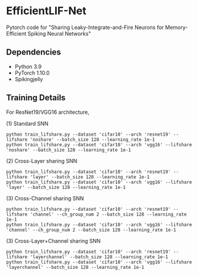 # EfficientLIF-Net

Pytorch code for "Sharing Leaky-Integrate-and-Fire Neurons for Memory-Efficient Spiking Neural Networks"

## Dependencies
* Python 3.9    
* PyTorch 1.10.0   
* Spikingjelly


## Training Details

For ResNet19/VGG16 architecture, 

(1) Standard SNN

```
python train_lifshare.py --dataset 'cifar10' --arch 'resnet19' --lifshare 'noshare' --batch_size 128 --learning_rate 1e-1
python train_lifshare.py --dataset 'cifar10' --arch 'vgg16' --lifshare 'noshare' --batch_size 128 --learning_rate 1e-1
```
(2) Cross-Layer sharing SNN
```
python train_lifshare.py --dataset 'cifar10' --arch 'resnet19' --lifshare 'layer' --batch_size 128 --learning_rate 1e-1
python train_lifshare.py --dataset 'cifar10' --arch 'vgg16' --lifshare 'layer' --batch_size 128 --learning_rate 1e-1
```
(3) Cross-Channel sharing SNN
```
python train_lifshare.py --dataset 'cifar10' --arch 'resnet19' --lifshare 'channel' --ch_group_num 2 --batch_size 128 --learning_rate 1e-1
python train_lifshare.py --dataset 'cifar10' --arch 'vgg16' --lifshare 'channel' --ch_group_num 2 --batch_size 128 --learning_rate 1e-1
```
(3) Cross-Layer+Channel sharing SNN
```
python train_lifshare.py --dataset 'cifar10' --arch 'resnet19' --lifshare 'layerchannel' --batch_size 128 --learning_rate 1e-1
python train_lifshare.py --dataset 'cifar10' --arch 'vgg16' --lifshare 'layerchannel' --batch_size 128 --learning_rate 1e-1
```
